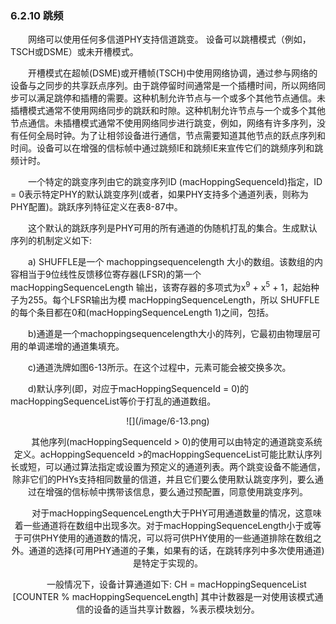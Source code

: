### 6.2.10 跳频
　　网络可以使用任何多信道PHY支持信道跳变。 设备可以跳槽模式（例如，TSCH或DSME）或未开槽模式。

　　开槽模式在超帧(DSME)或开槽帧(TSCH)中使用网络协调，通过参与网络的设备与之同步的共享跃点序列。由于跳停留时间通常是一个插槽时间，所以网络同步可以满足跳停和插槽的需要。这种机制允许节点与一个或多个其他节点通信。未插槽模式通常不使用网络同步的跳跃和时隙。这种机制允许节点与一个或多个其他节点通信。未插槽模式通常不使用网络同步进行跳变，例如，网络有许多序列，没有任何全局时钟。为了让相邻设备进行通信，节点需要知道其他节点的跃点序列和时间。设备可以在增强的信标帧中通过跳频IE和跳频IE来宣传它们的跳频序列和跳频计时。

　　一个特定的跳变序列由它的跳变序列ID (macHoppingSequenceId)指定，ID = 0表示特定PHY的默认跳变序列(或者，如果PHY支持多个通道列表，则称为PHY配置)。跳跃序列特征定义在表8-87中。

　　这个默认的跳跃序列是PHY可用的所有通道的伪随机打乱的集合。生成默认序列的机制定义如下:

　　a) SHUFFLE是一个 machoppingsequencelength 大小的数组。该数组的内容相当于9位线性反馈移位寄存器(LFSR)的第一个 macHoppingSequenceLength 输出，该寄存器的多项式为x<sup>9</sup> + x<sup>5</sup> + 1，起始种子为255。每个LFSR输出为模 macHoppingSequenceLength，所以 SHUFFLE的每个条目都在0和(macHoppingSequenceLength 1)之间，包括。

　　b)通道是一个machoppingsequencelength大小的阵列，它最初由物理层可用的单调递增的通道集填充。

　　c)通道洗牌如图6-13所示。在这个过程中，元素可能会被交换多次。

　　d)默认序列(即，对应于macHoppingSequenceId = 0)的macHoppingSequenceList等价于打乱的通道数组。

<div align=center>![](/image/6-13.png)

　　其他序列(macHoppingSequenceId > 0)的使用可以由特定的通道跳变系统定义。acHoppingSequenceId >的macHoppingSequenceList可能比默认序列长或短，可以通过算法指定或设置为预定义的通道列表。两个跳变设备不能通信，除非它们的PHYs支持相同数量的信道，并且它们要么使用默认跳变序列，要么通过在增强的信标帧中携带该信息，要么通过预配置，同意使用跳变序列。
  
　　对于macHoppingSequenceLength大于PHY可用通道数量的情况，这意味着一些通道将在数组中出现多次。对于macHoppingSequenceLength小于或等于可供PHY使用的通道数的情况，可以将可供PHY使用的一些通道排除在数组之外。通道的选择(可用PHY通道的子集，如果有的话，在跳转序列中多次使用通道)是特定于实现的。

　　一般情况下，设备计算通道如下:
CH = macHoppingSequenceList [COUNTER % macHoppingSequenceLength]
其中计数器是一对使用该模式通信的设备的适当共享计数器，%表示模块划分。




